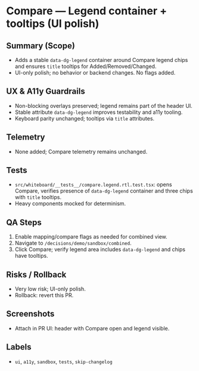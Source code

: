 # Compare — Legend container + tooltips (UI polish)

## Summary (Scope)
- Adds a stable `data-dg-legend` container around Compare legend chips and ensures `title` tooltips for Added/Removed/Changed.
- UI-only polish; no behavior or backend changes. No flags added.

## UX & A11y Guardrails
- Non-blocking overlays preserved; legend remains part of the header UI.
- Stable attribute `data-dg-legend` improves testability and a11y tooling.
- Keyboard parity unchanged; tooltips via `title` attributes.

## Telemetry
- None added; Compare telemetry remains unchanged.

## Tests
- `src/whiteboard/__tests__/compare.legend.rtl.test.tsx`: opens Compare, verifies presence of `data-dg-legend` container and three chips with `title` tooltips.
- Heavy components mocked for determinism.

## QA Steps
1. Enable mapping/compare flags as needed for combined view.
2. Navigate to `/decisions/demo/sandbox/combined`.
3. Click Compare; verify legend area includes `data-dg-legend` and chips have tooltips.

## Risks / Rollback
- Very low risk; UI-only polish.
- Rollback: revert this PR.

## Screenshots
- Attach in PR UI: header with Compare open and legend visible.

## Labels
- `ui`, `a11y`, `sandbox`, `tests`, `skip-changelog`
